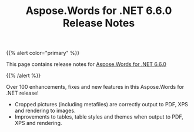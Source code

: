 ﻿---
title: Aspose.Words for .NET 6.6.0 Release Notes
articleTitle: Aspose.Words for .NET 6.6.0 Release Notes
linktitle: Aspose.Words for .NET 6.6.0 Release Notes
description: "Aspose.Words for .NET 6.6.0 Release Notes – learn about the latest updates and fixes."
type: docs
weight: 20
url: /net/aspose-words-for-net-6-6-0-release-notes/
---

{{% alert color="primary" %}} 

This page contains release notes for [Aspose.Words for .NET 6.6.0](https://downloads.aspose.com/words/net/new-releases/aspose.words-for-.net-6.6.0/)

{{% /alert %}} 

Over 100 enhancements, fixes and new features in this Aspose.Words for .NET release!

- Cropped pictures (including metafiles) are correctly output to PDF, XPS and rendering to images.
- Improvements to tables, table styles and themes when output to PDF, XPS and rendering.
